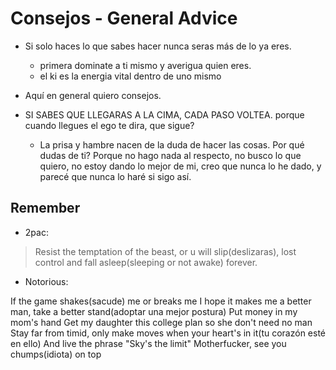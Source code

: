 # Consejos - General Advice

* Si solo haces lo que sabes hacer nunca seras más de lo ya eres.
	- primera dominate a ti mismo y averigua quien eres.
	- el ki es la energia vital dentro de uno mismo

* Aquí en general quiero consejos.

* SI SABES QUE LLEGARAS A LA CIMA, CADA PASO VOLTEA. porque cuando llegues el ego te dira, que sigue?
	- La prisa y hambre nacen de la duda de hacer las cosas. Por qué dudas de ti? Porque no hago nada al respecto, no busco lo que quiero, no estoy dando lo mejor de mi, creo que nunca lo he dado, y parecé que nunca lo haré si sigo así.

## Remember

* 2pac: 

> Resist the temptation of the beast, or u will slip(deslizaras), lost control and fall asleep(sleeping or not awake) forever.

* Notorious: 

If the game shakes(sacude) me or breaks me
I hope it makes me a better man, take a better stand(adoptar una mejor postura)
Put money in my mom's hand
Get my daughter this college plan so she don't need no man
Stay far from timid, only make moves when your heart's in it(tu corazón esté en ello)
And live the phrase "Sky's the limit"
Motherfucker, see you chumps(idiota) on top
